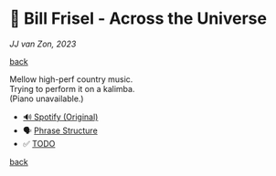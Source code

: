 🔮 Bill Frisel - Across the Universe
=====================================

*JJ van Zon, 2023*

[back](../README.md)

Mellow high-perf country music.  
Trying to perform it on a kalimba.  
(Piano unavailable.)  

- [🔊 Spotify (Original)](https://open.spotify.com/track/3fLomIuShzWNmoDnQ4Wsdh?si=e7424d12cd724f8e)
- 🗣 [Phrase Structure](bill-frisel-across-the-universe-phrase-structure.md)
- ✅ [TODO](bill-frisel-across-the-universe-todo.md)

[back](../README.md)